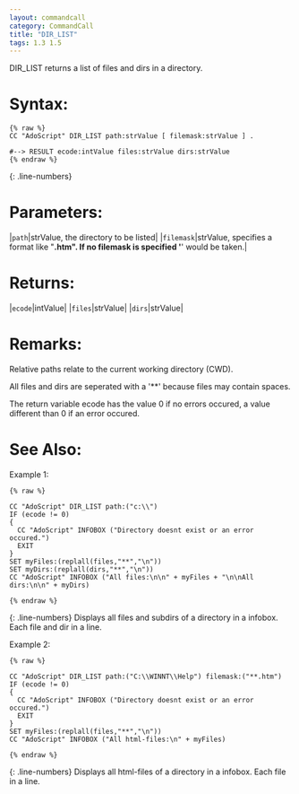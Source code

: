 ```yaml
---
layout: commandcall
category: CommandCall
title: "DIR_LIST"
tags: 1.3 1.5
---
```


DIR_LIST returns a list of files and dirs in a directory.

# Syntax:

```adoscript
{% raw %}
CC "AdoScript" DIR_LIST path:strValue [ filemask:strValue ] .

#--> RESULT ecode:intValue files:strValue dirs:strValue
{% endraw %}
```
{: .line-numbers}

# Parameters:  

|`path`|strValue, the directory to be listed|
|`filemask`|strValue, specifies a format like "**.htm". If no filemask is specified '**' would be taken.|

# Returns:  

|`ecode`|intValue|
|`files`|strValue|
|`dirs`|strValue|

# Remarks:

Relative paths relate to the current working directory (CWD).

All files and dirs are seperated with a '**' because files may contain spaces.

The return variable ecode has the value 0 if no errors occured, a value different than 0 if an error occured.

# See Also:  



Example 1:

```adoscript
{% raw %}

CC "AdoScript" DIR_LIST path:("c:\\")
IF (ecode != 0)
{
  CC "AdoScript" INFOBOX ("Directory doesnt exist or an error occured.")
  EXIT
}
SET myFiles:(replall(files,"**","\n"))
SET myDirs:(replall(dirs,"**","\n"))
CC "AdoScript" INFOBOX ("All files:\n\n" + myFiles + "\n\nAll dirs:\n\n" + myDirs)

{% endraw %}
```
{: .line-numbers}
Displays all files and subdirs of a directory in a infobox. Each file  and dir in a line.

Example 2:

```adoscript
{% raw %}

CC "AdoScript" DIR_LIST path:("C:\\WINNT\\Help") filemask:("**.htm")
IF (ecode != 0)
{
  CC "AdoScript" INFOBOX ("Directory doesnt exist or an error occured.")
  EXIT
}
SET myFiles:(replall(files,"**","\n"))
CC "AdoScript" INFOBOX ("All html-files:\n" + myFiles)

{% endraw %}
```
{: .line-numbers}
Displays all html-files of a directory in a infobox. Each file in a line.

